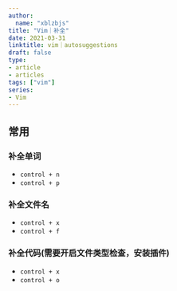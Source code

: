 ```yaml
---
author:
  name: "xblzbjs"
title: "Vim｜补全"
date: 2021-03-31
linktitle: vim｜autosuggestions
draft: false
type:
- article
- articles
tags: ["vim"]
series:
- Vim
---
```


## 常用

### 补全单词

- `control + n`
- `control + p`

### 补全文件名

- `control + x`
- `control + f`

### 补全代码(需要开启文件类型检查，安装插件)

- `control + x`
- `control + o`
